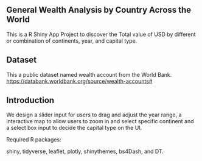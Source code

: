 ## General Wealth Analysis by Country Across the World

This is a R Shiny App Project to discover the Total value of USD by different or combination of continents, year, and capital type.

## Dataset

This a public dataset named wealth account from the World Bank. 
https://databank.worldbank.org/source/wealth-accounts#

## Introduction

We design a slider input for users to drag and adjust the year range, a interactive map to allow users to zoom in and select specific continent and a select box input to decide the capital type on the UI.

Required R packages: 

shiny, tidyverse, leaflet, plotly, shinythemes, bs4Dash, and DT.

